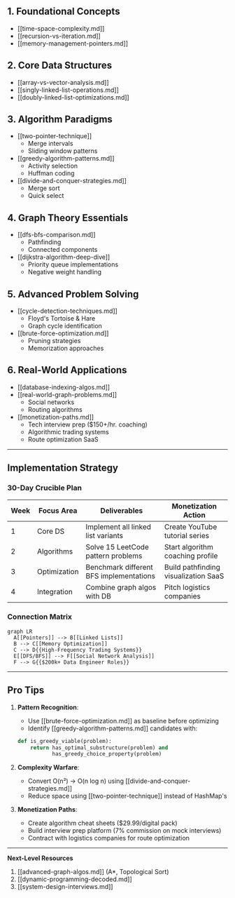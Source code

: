 
## 1. Foundational Concepts
- [[time-space-complexity.md]]
- [[recursion-vs-iteration.md]]
- [[memory-management-pointers.md]]

## 2. Core Data Structures
- [[array-vs-vector-analysis.md]]
- [[singly-linked-list-operations.md]]
- [[doubly-linked-list-optimizations.md]]

## 3. Algorithm Paradigms
- [[two-pointer-technique]] 
  - Merge intervals
  - Sliding window patterns
- [[greedy-algorithm-patterns.md]]
  - Activity selection
  - Huffman coding
- [[divide-and-conquer-strategies.md]]
  - Merge sort
  - Quick select

## 4. Graph Theory Essentials
- [[dfs-bfs-comparison.md]]
  - Pathfinding
  - Connected components
- [[dijkstra-algorithm-deep-dive]]
  - Priority queue implementations
  - Negative weight handling

## 5. Advanced Problem Solving
- [[cycle-detection-techniques.md]]
  - Floyd's Tortoise & Hare
  - Graph cycle identification
- [[brute-force-optimization.md]]
  - Pruning strategies
  - Memorization approaches

## 6. Real-World Applications
- [[database-indexing-algos.md]]
- [[real-world-graph-problems.md]]
  - Social networks
  - Routing algorithms
- [[monetization-paths.md]]
  - Tech interview prep ($150+/hr. coaching)
  - Algorithmic trading systems
  - Route optimization SaaS

---

## Implementation Strategy

### 30-Day Crucible Plan
| Week | Focus Area | Deliverables | Monetization Action |
|------|------------|--------------|---------------------|
| 1 | Core DS | Implement all linked list variants | Create YouTube tutorial series |
| 2 | Algorithms | Solve 15 LeetCode pattern problems | Start algorithm coaching profile |
| 3 | Optimization | Benchmark different BFS implementations | Build pathfinding visualization SaaS |
| 4 | Integration | Combine graph algos with DB | Pitch logistics companies |

### Connection Matrix
```mermaid
graph LR
  A[[Pointers]] --> B[[Linked Lists]]
  B --> C[[Memory Optimization]]
  C --> D{{High-Frequency Trading Systems}}
  E[[DFS/BFS]] --> F[[Social Network Analysis]]
  F --> G{{$200k+ Data Engineer Roles}}
```

---

## Pro Tips

1. **Pattern Recognition**:
   - Use [[brute-force-optimization.md]] as baseline before optimizing
   - Identify [[greedy-algorithm-patterns.md]] candidates with:
   ```python
   def is_greedy_viable(problem):
       return has_optimal_substructure(problem) and 
              has_greedy_choice_property(problem)
   ```

2. **Complexity Warfare**:
   - Convert O(n²) → O(n log n) using [[divide-and-conquer-strategies.md]]
   - Reduce space using [[two-pointer-technique]] instead of HashMap's

3. **Monetization Paths**:
   - Create algorithm cheat sheets ($29.99/digital pack)
   - Build interview prep platform (7% commission on mock interviews)
   - Contract with logistics companies for route optimization

---

**Next-Level Resources**  
1. [[advanced-graph-algos.md]] (A*, Topological Sort)  
2. [[dynamic-programming-decoded.md]]  
3. [[system-design-interviews.md]]  

